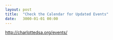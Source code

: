 ```yaml
---
layout: post
title:  "Check the Calendar for Updated Events"
date:   3000-01-01 00:00
---
```


http://charlottedsa.org/events/

